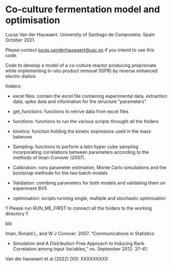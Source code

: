 # Co-culture fermentation model and optimisation 

Lucas Van der Hauwaert. University of Santiago de Compostela. Spain
October 2021.

Please contact lucas.vanderhauwaert@usc.es if you intend to use this code.

Code to develop a model of a co-culture reactor producing proprionate 
while implementing In-situ product removal (ISPR) by reverse enhanced 
electro dialisis   


folders: 
* excel files: contain the excel file containing experimental data, 
extraction data, spike data and information for the structure "parameters" 

* get_functions: functions to retrive data from excel files 

* functions: functions to run the various scripts throught all the folders

* kinetics: function holding the kinetic expresions used in the mass
 balances 

* Sampling: functions to perform a latin hyper cube sampling incorporating 
correlations between parameters according to the methods of 
Iman-Conover (2007). 

* Calibration: runs parameter estimation, Monte Carlo simuilations and the
bootstrap methode for the two batch models

* Validation: comibing parameters for both models and validating them on
 experiment BV5
 
* optimisation: scripts running single, multiple and stochastic 
optimisation 


!! 
Please run RUN_ME_FIRST to connect all the folders to the working directory
!! 

bib

Iman, Ronald L, and W J Conover. 2007. “Communications in Statistics 
- Simulation and A Distribution-Free Approach to Inducing Rank Correlation 
among Input Variables,” no. September 2012: 37–41.

Van der hauwaert et al.(2022)
DOI: XXXXXXXXX



